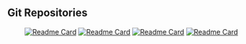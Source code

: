 ## Git Repositories
<div align="center">

[![Readme Card](https://github-readme-stats.vercel.app/api/pin/?username=ShardulJunagade&repo=ES-335-Assignment-4-2024-Fall)](https://github.com/ShardulJunagade/ES-335-Assignment-4-2024-Fall)
[![Readme Card](https://github-readme-stats.vercel.app/api/pin/?username=ShardulJunagade&repo=Human-Activity-Recognition)](https://github.com/ShardulJunagade/Human-Activity-Recognition)
[![Readme Card](https://github-readme-stats.vercel.app/api/pin/?username=ShardulJunagade&repo=WhatTheHack-ML-Hackathon)](https://github.com/ShardulJunagade/WhatTheHack-ML-Hackathon)
[![Readme Card](https://github-readme-stats.vercel.app/api/pin/?username=ShardulJunagade&repo=ES114-Probability-Statistics-and-Data-Visualization-Spring-24)](https://github.com/ShardulJunagade/ES114-Probability-Statistics-and-Data-Visualization-Spring-24)

</div>

